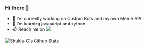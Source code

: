 ### Hi there 👋


- 🔭 I’m currently working on Custom Bots and my own Meme API
- 🌱 I’m learning javascript and python
- 📫 Reach me on <a href="https://discord.gg/high5"><img src="https://img.shields.io/badge/Discord-BhosadChacha%236969-7289DA?logo=discord&style=for-the-badgel" /></a>


<img align="left" alt="Shukla-G's Github Stats" src="https://github-readme-stats.vercel.app/api?username=shukla-g&show_icons=true&hide_border=true&theme=radical" />
